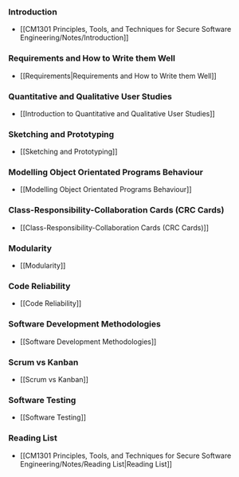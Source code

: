 
### Introduction
- [[CM1301 Principles, Tools, and Techniques for Secure Software Engineering/Notes/Introduction]]

### Requirements and How to Write them Well
- [[Requirements|Requirements and How to Write them Well]]

### Quantitative and Qualitative User Studies
- [[Introduction to Quantitative and Qualitative User Studies]]

### Sketching and Prototyping
- [[Sketching and Prototyping]]

### Modelling Object Orientated Programs Behaviour
 - [[Modelling Object Orientated Programs Behaviour]]

### Class-Responsibility-Collaboration Cards (CRC Cards)
- [[Class-Responsibility-Collaboration Cards (CRC Cards)]]

### Modularity
- [[Modularity]]

### Code Reliability
- [[Code Reliability]]

### Software Development Methodologies
- [[Software Development Methodologies]]

### Scrum vs Kanban
- [[Scrum vs Kanban]]

### Software Testing
- [[Software Testing]]

### Reading List
- [[CM1301 Principles, Tools, and Techniques for Secure Software Engineering/Notes/Reading List|Reading List]]
